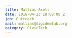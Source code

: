 ```yaml
---
title: Mattias Axell
date: 2018-04-23 18:08:00 Z
job: Outreach
mail: mattias@digidemlab.org
category: CivicTech
---
```

